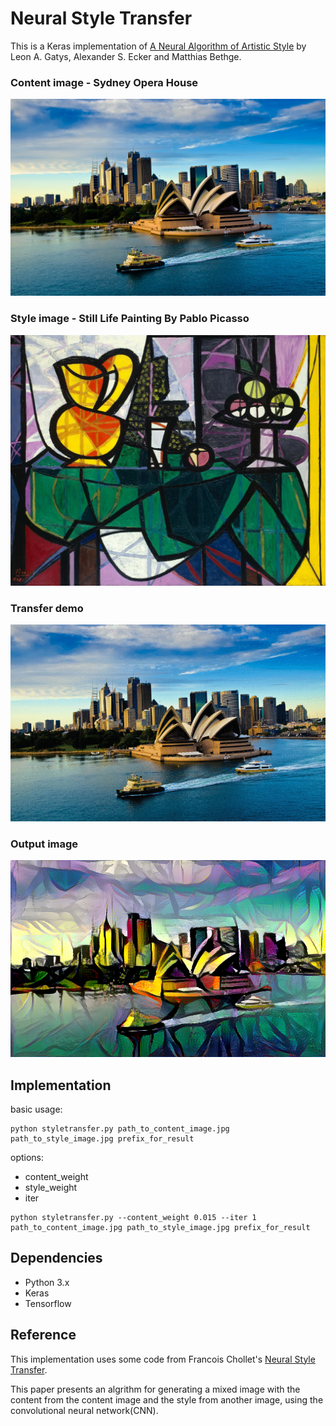# Neural Style Transfer

This is a Keras implementation of [A Neural Algorithm of Artistic Style](https://arxiv.org/abs/1508.06576) by Leon A. Gatys, Alexander S. Ecker and Matthias Bethge.

### Content image - Sydney Opera House
![images_sydney](images/003sydney.jpg)

### Style image - Still Life Painting By Pablo Picasso
![images_picasso](images/style_picasso.jpg)

### Transfer demo
![sydney_picasso_tranfer](docs/demo/slower_transfer.gif)

### Output image
![images_sydney_picasso_result](docs/demo/sydney_picasso_99.png)



## Implementation
  basic usage:
  ```
  python styletransfer.py path_to_content_image.jpg path_to_style_image.jpg prefix_for_result
  ```

  options:
  - content_weight
  - style_weight
  - iter

  ```
  python styletransfer.py --content_weight 0.015 --iter 1 path_to_content_image.jpg path_to_style_image.jpg prefix_for_result
  ```


## Dependencies
- Python 3.x
- Keras
- Tensorflow

## Reference
This implementation uses some code from Francois Chollet's [Neural Style Transfer](https://github.com/fchollet/keras/blob/master/examples/neural_style_transfer.py).

This paper presents an algrithm for generating a mixed image with the content from the content image and the style from another image, using the convolutional neural network(CNN).

